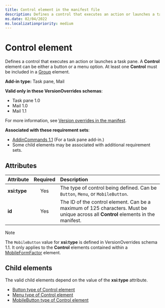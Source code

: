```yaml
---
title: Control element in the manifest file
description: Defines a control that executes an action or launches a task pane.
ms.date: 02/04/2022
ms.localizationpriority: medium
---
```


# Control element

Defines a control that executes an action or launches a task pane. A **Control** element can be either a button or a menu option. At least one **Control** must be included in a [Group](group.md) element.

**Add-in type:** Task pane, Mail

**Valid only in these VersionOverrides schemas**:

- Task pane 1.0
- Mail 1.0
- Mail 1.1

For more information, see [Version overrides in the manifest](/office/dev/add-ins/develop/add-in-manifests#version-overrides-in-the-manifest).

**Associated with these requirement sets**:

- [AddinCommands 1.1](../requirement-sets/common/add-in-commands-requirement-sets.md) (For a task pane add-in.)
- Some child elements may be associated with additional requirement sets.

## Attributes

|  Attribute  |  Required  |  Description  |
|:-----|:-----:|:-----|
|**xsi:type**|Yes|The type of control being defined. Can be `Button`, `Menu`, or `MobileButton`. |
|**id**|Yes|The ID of the control element. Can be a maximum of 125 characters. Must be unique across all **Control** elements in the manifest.|

> [!NOTE]
> The `MobileButton` value for **xsi:type** is defined in VersionOverrides schema 1.1. It only applies to the **Control** elements contained within a [MobileFormFactor](mobileformfactor.md) element.

## Child elements

The valid child elements depend on the value of the **xsi:type** attribute.

- [Button type of Control element](control-button.md)
- [Menu type of Control element](control-menu.md)
- [MobileButton type of Control element](control-mobilebutton.md)
